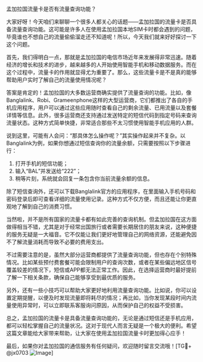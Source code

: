孟加拉国流量卡是否有流量查询功能？

大家好呀！今天咱们来聊聊一个很多人都关心的话题——孟加拉国的流量卡是否具备流量查询功能。这可能是许多人在使用孟加拉国本地SIM卡时都会遇到的问题，毕竟谁也不想自己的流量偷偷溜走还不知道呢！所以，今天我们就来好好探讨一下这个问题。

首先，我们得明白一点，那就是孟加拉国的电信市场近年来发展得非常迅速。随着经济的增长和技术的进步，越来越多的人开始使用智能手机和移动数据服务。而在这个过程中，流量卡的作用就显得尤为重要了。那么，这些流量卡是不是真的能够帮助用户实时了解自己的流量使用情况呢？

答案是肯定的！孟加拉国的大多数运营商确实提供了流量查询的功能。比如，像Banglalink、Robi、Grameenphone这样的大型运营商，它们都推出了各自的手机应用程序，用户可以通过这些应用随时查看自己的剩余流量、已用流量以及套餐详情等信息。此外，很多运营商还支持通过发送特定的短信代码到指定号码来查询流量状态。这种方式简单快捷，非常适合那些不太习惯使用智能手机应用的人群。

说到这里，可能有人会问：“那具体怎么操作呢？”其实操作起来并不复杂。以Banglalink为例，如果你想通过短信查询你的流量余额，只需要按照以下步骤进行：

1. 打开手机的短信功能；
2. 输入“BAL”并发送给“222”；
3. 稍等片刻，系统就会回复一条包含你当前流量余额的信息。

除了短信查询外，还可以下载Banglalink官方的应用程序，在里面输入手机号码和密码登录后即可查看详细的流量使用记录。这种方式不仅方便，而且还能让你更直观地了解到自己的消费习惯。

当然啦，并不是所有国家的流量卡都有如此完善的查询机制。但孟加拉国在这方面做得相当不错，尤其是对于经常出国旅行或者需要长期居住的朋友来说，这种便捷的服务无疑是一大福音。它不仅能让我们更好地管理自己的网络资源，还能避免因不了解流量消耗而导致不必要的费用支出。

不过需要注意的是，虽然大部分运营商都提供了流量查询功能，但也存在个别特殊情况。比如某些预付费套餐可能会限制用户的查询次数，或者在某些偏远地区信号覆盖较差的情况下，短信或APP都无法正常工作。因此，在选择运营商时最好提前了解一下相关条款，确保自己能够享受到最优质的服务。

另外，还有一些小技巧可以帮助大家更好地利用流量查询功能。比如说，你可以设置定期提醒，以便及时发现流量即将耗尽的情况；再比如，当你发现某段时间内流量使用异常时，可以立即联系客服询问原因，从而保护自己的权益不受损害。

总之，孟加拉国的流量卡是具备流量查询功能的，无论是通过短信还是手机应用，都可以轻松掌握自己的流量状况。这对于现代人而言无疑是一个极大的便利。希望这篇文章能给大家带来帮助，让大家在使用孟加拉国流量卡时更加得心应手！

最后，如果你对孟加拉国的通信服务有任何疑问，欢迎随时留言交流哦！[TG💪+ @jx0703 ![Image](https://github.com/user-attachments/assets/dbca1d08-cadb-493c-b0ec-ad6f7a83f270)]